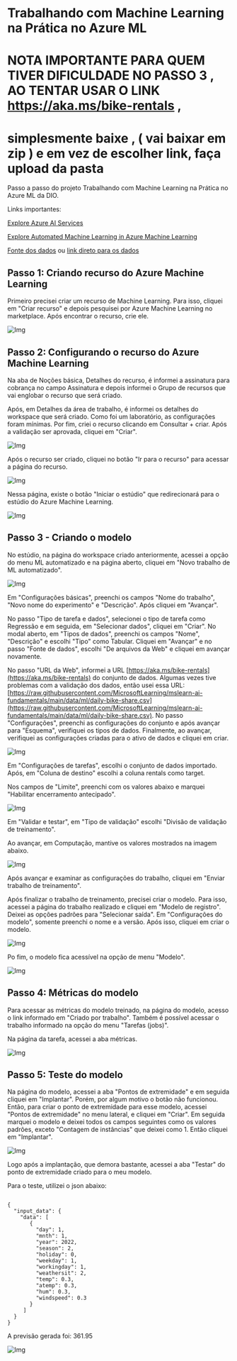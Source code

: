 # Trabalhando com Machine Learning na Prática no Azure ML
# NOTA IMPORTANTE PARA QUEM TIVER DIFICULDADE NO PASSO 3 , AO TENTAR USAR O LINK  https://aka.ms/bike-rentals , 
# simplesmente baixe , ( vai baixar em zip ) e em vez de escolher link, faça upload da pasta
Passo a passo do projeto Trabalhando com Machine Learning na Prática no Azure ML da DIO.

Links importantes:

[Explore Azure AI Services](https://microsoftlearning.github.io/mslearn-ai-fundamentals/Instructions/Labs/02-content-safety.html)

[Explore Automated Machine Learning in Azure Machine Learning](https://microsoftlearning.github.io/mslearn-ai-fundamentals/Instructions/Labs/01-machine-learning.html)

[Fonte dos dados](https://aka.ms/bike-rentals) ou [link direto para os dados](https://raw.githubusercontent.com/MicrosoftLearning/mslearn-ai-fundamentals/main/data/ml/daily-bike-share.csv)

## Passo 1: Criando recurso do Azure Machine Learning

Primeiro precisei criar um recurso de Machine Learning. Para isso, cliquei em "Criar recurso" e depois pesquisei por Azure Machine Learning no marketplace. Após encontrar o recurso, crie ele.

![Img](./imgs/img1.gif)

## Passo 2: Configurando o recurso do Azure Machine Learning

Na aba de Noções básica, Detalhes do recurso, é informei a assinatura para cobrança no campo Assinatura e depois informei o Grupo de recursos que vai englobar o recurso que será criado.

Após, em Detalhes da área de trabalho, é informei os detalhes do workspace que será criado. Como foi um laboratório, as configurações foram mínimas. Por fim, criei o recurso clicando em Consultar + criar. Após a validação ser aprovada, cliquei em "Criar".

![Img](./imgs/img2.png)

Após o recurso ser criado, cliquei no botão "Ir para o recurso" para acessar a página do recurso.

![Img](./imgs/img3.png)

Nessa página, existe o botão "Iniciar o estúdio" que redirecionará para o estúdio do Azure Machine Learning.

![Img](./imgs/img4.png)

## Passo 3 - Criando o modelo

No estúdio, na página do workspace criado anteriormente, acessei a opção do menu ML automatizado e na página aberto, cliquei em "Novo trabalho de ML automatizado".

![Img](./imgs/img5.gif)

Em "Configurações básicas", preenchi os campos "Nome do trabalho", "Novo nome do experimento" e "Descrição". Após cliquei em "Avançar".

No passo "Tipo de tarefa e dados", selecionei o tipo de tarefa como Regressão e em seguida, em "Selecionar dados", cliquei em "Criar". No modal aberto, em "Tipos de dados", preenchi os campos "Nome", "Descrição" e escolhi "Tipo" como Tabular. Cliquei em "Avançar" e no passo "Fonte de dados", escolhi "De arquivos da Web" e cliquei em avançar novamente.

No passo "URL da Web", informei a URL [https://aka.ms/bike-rentals](https://aka.ms/bike-rentals) do conjunto de dados. Algumas vezes tive problemas com a validação dos dados, então usei essa URL: [https://raw.githubusercontent.com/MicrosoftLearning/mslearn-ai-fundamentals/main/data/ml/daily-bike-share.csv](https://raw.githubusercontent.com/MicrosoftLearning/mslearn-ai-fundamentals/main/data/ml/daily-bike-share.csv). No passo "Configurações", preenchi as configurações do conjunto e após avançar para "Esquema", verifiquei os tipos de dados. Finalmente, ao avançar, verifiquei as configurações criadas para o ativo de dados e cliquei em criar.

![Img](./imgs/img6.gif)

Em "Configurações de tarefas", escolhi o conjunto de dados importado. Após, em "Coluna de destino" escolhi a coluna rentals como target.

Nos campos de "Limite", preenchi com os valores abaixo e marquei "Habilitar encerramento antecipado".

![Img](./imgs/img7.png)

Em "Validar e testar", em "Tipo de validação" escolhi "Divisão de validação de treinamento".

Ao avançar, em Computação, mantive os valores mostrados na imagem abaixo.

![Img](./imgs/img8.png)

Após avançar e examinar as configurações do trabalho, cliquei em "Enviar trabalho de treinamento".

Após finalizar o trabalho de treinamento, precisei criar o modelo. Para isso, acessei a página do trabalho realizado e cliquei em "Modelo de registro". Deixei as opções padrões para "Selecionar saída". Em "Configurações do modelo", somente preenchi o nome e a versão. Após isso, cliquei em criar o modelo.

![Img](./imgs/img12.gif)

Po fim, o modelo fica acessível na opção de menu "Modelo".

![Img](./imgs/img9.png)

## Passo 4: Métricas do modelo

Para acessar as métricas do modelo treinado, na página do modelo, acesso o link informado em "Criado por trabalho". Também é possível acessar o trabalho informado na opção do menu "Tarefas (jobs)".

Na página da tarefa, acessei a aba métricas.

![Img](./imgs/img10.gif)

## Passo 5: Teste do modelo

Na página do modelo, acessei a aba "Pontos de extremidade" e em seguida cliquei em "Implantar". Porém, por algum motivo o botão não funcionou. Então, para criar o ponto de extremidade para esse modelo, acessei "Pontos de extremidade" no menu lateral, e cliquei em "Criar". Em seguida marquei o modelo e deixei todos os campos seguintes como os valores padrões, exceto "Contagem de instâncias" que deixei como 1. Então cliquei em "Implantar".

![Img](./imgs/img13.gif)

Logo após a implantação, que demora bastante, acessei a aba "Testar" do ponto de extremidade criado para o meu modelo.

Para o teste, utilizei o json abaixo:

<code>
{
  "input_data": {
    "data": [
       {
         "day": 1,
         "mnth": 1,   
         "year": 2022,
         "season": 2,
         "holiday": 0,
         "weekday": 1,
         "workingday": 1,
         "weathersit": 2, 
         "temp": 0.3, 
         "atemp": 0.3,
         "hum": 0.3,
         "windspeed": 0.3 
       }
     ]
  }
}
</code>

A previsão gerada foi: 361.95

![Img](./imgs/img11.png)
